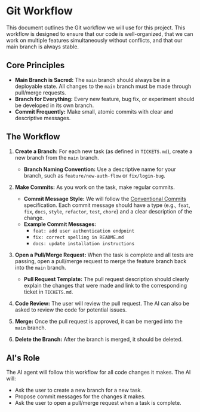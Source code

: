 # Git Workflow

This document outlines the Git workflow we will use for this project. This workflow is designed to ensure that our code is well-organized, that we can work on multiple features simultaneously without conflicts, and that our main branch is always stable.

## Core Principles

*   **Main Branch is Sacred:** The `main` branch should always be in a deployable state. All changes to the `main` branch must be made through pull/merge requests.
*   **Branch for Everything:** Every new feature, bug fix, or experiment should be developed in its own branch.
*   **Commit Frequently:** Make small, atomic commits with clear and descriptive messages.

## The Workflow

1.  **Create a Branch:** For each new task (as defined in `TICKETS.md`), create a new branch from the `main` branch.
    *   **Branch Naming Convention:** Use a descriptive name for your branch, such as `feature/new-auth-flow` or `fix/login-bug`.

2.  **Make Commits:** As you work on the task, make regular commits.
    *   **Commit Message Style:** We will follow the [Conventional Commits](https://www.conventionalcommits.org/en/v1.0.0/) specification. Each commit message should have a type (e.g., `feat`, `fix`, `docs`, `style`, `refactor`, `test`, `chore`) and a clear description of the change.
    *   **Example Commit Messages:**
        *   `feat: add user authentication endpoint`
        *   `fix: correct spelling in README.md`
        *   `docs: update installation instructions`

3.  **Open a Pull/Merge Request:** When the task is complete and all tests are passing, open a pull/merge request to merge the feature branch back into the `main` branch.
    *   **Pull Request Template:** The pull request description should clearly explain the changes that were made and link to the corresponding ticket in `TICKETS.md`.

4.  **Code Review:** The user will review the pull request. The AI can also be asked to review the code for potential issues.

5.  **Merge:** Once the pull request is approved, it can be merged into the `main` branch.

6.  **Delete the Branch:** After the branch is merged, it should be deleted.

## AI's Role

The AI agent will follow this workflow for all code changes it makes. The AI will:

*   Ask the user to create a new branch for a new task.
*   Propose commit messages for the changes it makes.
*   Ask the user to open a pull/merge request when a task is complete.

